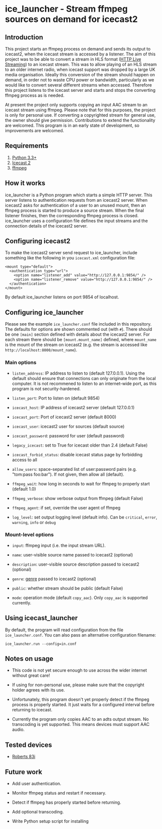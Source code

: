 # ice\_launcher - Stream ffmpeg sources on demand for icecast2

## Introduction
This project starts an ffmpeg process on demand and sends its output to icecast2, when the icecast stream is accessed by a listener.
The aim of this project was to be able to convert a stream in HLS format ([HTTP Live Streaming](https://en.wikipedia.org/wiki/HTTP_Live_Streaming)) to an icecast stream.
This was to allow playing of an HLS stream to an older internet radio, when icecast support was dropped by a large UK media organisation.
Ideally this conversion of the stream should happen on demand, in order not to waste CPU power or bandwidth, particularly as we would like to convert several different streams when accessed.
Therefore this project listens to the icecast server and starts and stops the converting ffmpeg process as is needed.

At present the project only supports copying an input AAC stream to an icecast stream using ffmpeg.
Please note that for this purposes, the project is only for personal use.
If converting a copyrighted stream for general use, the owner should give permission.
Contributions to extend the functionality are welcomed.
This program is in an early state of development, so improvements are welcomed.

## Requirements

1. [Python 3.3+](https://python.org/)
2. [Icecast 2](https://icecast.org/)
3. [ffmpeg](https://ffmpeg.org/)

## How it works

ice\_launcher is a Python program which starts a simple HTTP server.
This server listens to authentication requests from an icecast2 server.
When icecast2 asks for authentication of a user to an unused mount, then an ffmpeg process is started to produce a source stream.
When the final listener finishes, then the corresponding ffmpeg process is closed.
ice\_launcher uses a configuration file defines the input streams and the connection details of the icecast2 server.

## Configuring icecast2

To make the icecast2 server send request to ice\_launcher, include something like the following in you `icecast.xml` configuration file:

    <mount type="default">
      <authentication type="url">
        <option name="listener_add" value="http://127.0.0.1:9854/" />
        <option name="listener_remove" value="http://127.0.0.1:9854/" />
      </authentication>
    </mount>

By default ice\_launcher listens on port 9854 of localhost.

## Configuring ice\_launcher

Please see the example `ice_launcher.conf` file included in this repository.
The defaults for options are shown commented out (with `#`).
There should be one `[main]` section defined with details about the icecast2 server.
For each stream there should be `[mount.mount_name]` defined, where `mount_name` is the mount of the stream on icecast2 (e.g. the stream is accessed like `http://localhost:8000/mount_name`).

### Main options

* `listen_address`: IP address to listen to (default 127.0.0.1). Using the default should ensure that connections can only originate from the local computer. It is not recommened to listen to an internet-wide port, as this program is not security-hardened.

* `listen_port`: Port to listen on (default 9854)

* `icecast_host`: IP address of icecast2 server (default 127.0.0.1)

* `icecast_port`: Port of icecast2 server (default 8000)

* `icecast_user`: icecast2 user for sources (default source)

* `icecast_password`: password for user (default password)

* `legacy_icecast`: set to True for icecast older than 2.4 (default False)

* `icecast_forbid_status`: disable icecast status page by forbidding access to all

* `allow_users`: space-separated list of user:password pairs (e.g. "tom:pass foo:bar"). If not given, then allow all (default).

* `ffmpeg_wait`: how long in seconds to wait for ffmpeg to properly start (default 1.0)

* `ffmpeg_verbose`: show verbose output from ffmpeg (default False)

* `ffmpeg_agent`: if set, override the user agent of ffmpeg

* `log_level`: set output logging level (default info). Can be `critical`, `error`, `warning`, `info` or `debug`

### Mount-level options

* `input`: ffmpeg input (i.e. the input stream URL).

* `name`: user-visible source name passed to icecast2 (optional)

* `description`: user-visible source description passed to icecast2 (optional)

* `genre`: [genre](https://dir.xiph.org/genres) passed to icecast2 (optional)

* `public`: whether stream should be public (default False)

* `mode`: operation mode (default `copy_aac`). Only `copy_aac` is supported currently.

## Using icecast\_launcher

By default, the program will read configuration from the file `ice_launcher.conf`.
You can also pass an alternative configuration filename:

    ice_launcher.run --config=in.conf

## Notes on usage

* This code is not yet secure enough to use across the wider internet without great care!

* If using for non-personal use, please make sure that the copyright holder agrees with its use.

* Unfortunately, this program doesn't yet properly detect if the ffmpeg process is properly started. It just waits for a configured interval before returning to icecast.

* Currently the program only copies AAC to an adts output stream. No transcoding is yet supported. This means devices must support AAC audio.

## Tested devices

* [Roberts 83i](https://www.robertsradiotechnical.co.uk/productpage.aspx?pid=STREAM%2083i)

## Future work

* Add user authentication.

* Monitor ffmpeg status and restart if necessary.

* Detect if ffmpeg has properly started before returning.

* Add optional transcoding.

* Write Python setup script for installing
